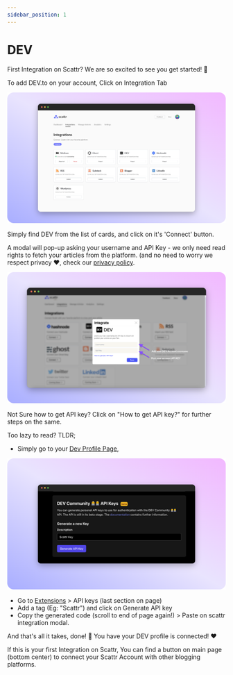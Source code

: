 ```yaml
---
sidebar_position: 1
---
```



# DEV

First Integration on Scattr?
We are so excited to see you get started! 🥳

To add DEV.to on your account, 
Click on Integration Tab


![signup_frame.png](../img/scattr_integrations.png)

Simply find DEV from the list of cards, and click on it's 'Connect' button.

A modal will pop-up asking your username and API Key - we only need read rights to fetch your articles from the platform.
(and no need to worry we respect privacy ❤️, check our [privacy policy](https://public.scattr.io/Legal-information/Scattr__Privacy_Policy.pdf).

![signup_frame.png](../img/scattr_integration_frame_1.png)

Not Sure how to get API key?
Click on "How to get API key?" for further steps on the same.

Too lazy to read?
TLDR;

- Simply go to your [Dev Profile Page](https://dev.to/settings), 

![signup_frame.png](../img/dev_key.png)


- Go to [Extensions](https://dev.to/settings/extensions) > API keys (last section on page) 
- Add a tag (Eg: "Scattr") and click on Generate API key
- Copy the generated code (scroll to end of page again!) > Paste on scattr integration modal.

And that's all it takes, done! 🎊 You have your DEV profile is connected! ❤️










If this is your first Integration on Scattr, You can find a button on main page (bottom center) to connect your Scattr Account with other blogging platforms.

 
    